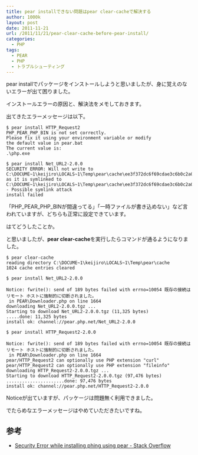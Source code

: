 ```yaml
---
title: pear installできない問題はpear clear-cacheで解決する
author: 1000k
layout: post
date: 2011-11-21
url: /2011/11/21/pear-clear-cache-before-pear-install/
categories:
  - PHP
tags:
  - PEAR
  - PHP
  - トラブルシューティング
---
```

pear installでパッケージをインストールしようと思いましたが、身に覚えのないエラーが出て困りました。

インストールエラーの原因と、解決法をメモしておきます。

<!--more-->

出てきたエラーメッセージは以下。

```
$ pear install HTTP_Request2
PHP_PEAR_PHP_BIN is not set correctly.
Please fix it using your environment variable or modify
the default value in pear.bat
The current value is:
.\php.exe

$ pear install Net_URL2-2.0.0
SECURITY ERROR: Will not write to C:\DOCUME~1\keijiro\LOCALS~1\Temp\pear\cache\ee3f372dc6f69cdae3c6b0c2a0d1098erest.cacheid as it is symlinked to C:\DOCUME~1\keijiro\LOCALS~1\Temp\pear\cache\ee3f372dc6f69cdae3c6b0c2a0d1098erest.cacheid - Possible symlink attack
install failed
```


「PHP\_PEAR\_PHP_BINが間違ってる」「一時ファイルが書き込めない」など言われていますが、どちらも正常に設定できています。

はてどうしたことか。

と思いましたが、**pear clear-cache**を実行したらコマンドが通るようになりました。

```
$ pear clear-cache
reading directory C:\DOCUME~1\keijiro\LOCALS~1\Temp\pear\cache
1024 cache entries cleared

$ pear install Net_URL2-2.0.0

Notice: fwrite(): send of 189 bytes failed with errno=10054 既存の接続はリモート ホストに強制的に切断されました。
 in PEAR\Downloader.php on line 1664
downloading Net_URL2-2.0.0.tgz ...
Starting to download Net_URL2-2.0.0.tgz (11,325 bytes)
.....done: 11,325 bytes
install ok: channel://pear.php.net/Net_URL2-2.0.0

$ pear install HTTP_Request2-2.0.0

Notice: fwrite(): send of 189 bytes failed with errno=10054 既存の接続はリモート ホストに強制的に切断されました。
 in PEAR\Downloader.php on line 1664
pear/HTTP_Request2 can optionally use PHP extension "curl"
pear/HTTP_Request2 can optionally use PHP extension "fileinfo"
downloading HTTP_Request2-2.0.0.tgz ...
Starting to download HTTP_Request2-2.0.0.tgz (97,476 bytes)
......................done: 97,476 bytes
install ok: channel://pear.php.net/HTTP_Request2-2.0.0
```


Noticeが出ていますが、パッケージは問題無く利用できました。

でたらめなエラーメッセージはやめていただきたいですね。

## 参考

  * [Security Error while installing phing using pear - Stack Overflow](http://stackoverflow.com/questions/6442187/security-error-while-installing-phing-using-pear)